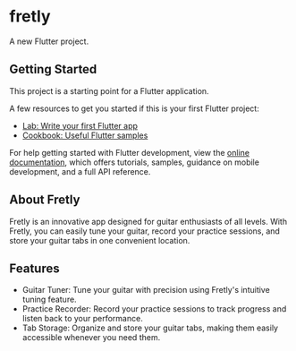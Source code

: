 # fretly

A new Flutter project.

## Getting Started

This project is a starting point for a Flutter application.

A few resources to get you started if this is your first Flutter project:

- [Lab: Write your first Flutter app](https://docs.flutter.dev/get-started/codelab)
- [Cookbook: Useful Flutter samples](https://docs.flutter.dev/cookbook)

For help getting started with Flutter development, view the
[online documentation](https://docs.flutter.dev/), which offers tutorials,
samples, guidance on mobile development, and a full API reference.

## About Fretly
Fretly is an innovative app designed for guitar enthusiasts of all levels. With Fretly, you can easily tune your guitar, record your practice sessions, and store your guitar tabs in one convenient location.

## Features
- Guitar Tuner: Tune your guitar with precision using Fretly's intuitive tuning feature.
- Practice Recorder: Record your practice sessions to track progress and listen back to your performance.
- Tab Storage: Organize and store your guitar tabs, making them easily accessible whenever you need them.
  
